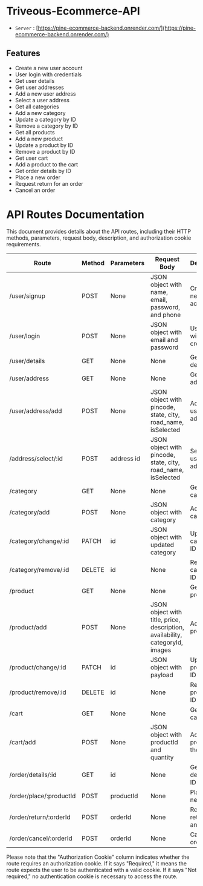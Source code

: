 # Triveous-Ecommerce-API

- ```Server``` : [https://pine-ecommerce-backend.onrender.com/](https://pine-ecommerce-backend.onrender.com/)


## Features

- Create a new user account 
- User login with credentials
- Get user details 
- Get user addresses 
- Add a new user address 
- Select a user address 
- Get all categories 
- Add a new category 
- Update a category by ID 
- Remove a category by ID 
- Get all products 
- Add a new product 
- Update a product by ID 
- Remove a product by ID 
- Get user cart 
- Add a product to the cart 
- Get order details by ID 
- Place a new order 
- Request return for an order 
- Cancel an order 


# API Routes Documentation

This document provides details about the API routes, including their HTTP methods, parameters, request body, description, and authorization cookie requirements.

| Route                   | Method | Parameters                                   | Request Body                                             | Description                                             | Authorization Cookie |
|-------------------------|--------|----------------------------------------------|----------------------------------------------------------|---------------------------------------------------------|----------------------|
| /user/signup            | POST   | None                                         | JSON object with name, email, password, and phone        | Create a new user account                               | Not required         |
| /user/login             | POST   | None                                         | JSON object with email and password                      | User login with credentials                             | Not required         |
| /user/details           | GET    | None                                         | None                                                     | Get user details                                        | Required             |
| /user/address           | GET    | None                                         | None                                                     | Get user addresses                                      | Required             |
| /user/address/add       | POST   | None                                         | JSON object with pincode, state, city, road_name, isSelected | Add a new user address                                  | Required             |
| /address/select/:id     | POST   | address id                                   | JSON object with pincode, state, city, road_name, isSelected | Select a user address                                   | Required             |
| /category               | GET    | None                                         | None                                                     | Get all categories                                      | Not required         |
| /category/add           | POST   | None                                         | JSON object with category                                | Add a new category                                      | Not required         |
| /category/change/:id    | PATCH  | id                                           | JSON object with updated category                         | Update a category by ID                                 | Not required         |
| /category/remove/:id    | DELETE | id                                           | None                                                     | Remove a category by ID                                 | Not required         |
| /product                | GET    | None                                         | None                                                     | Get all products                                        | Not required         |
| /product/add            | POST   | None                                         | JSON object with title, price, description, availability, categoryId, images | Add a new product                                       | Not required         |
| /product/change/:id     | PATCH  | id                                           | JSON object with payload                                  | Update a product by ID                                  | Not required         |
| /product/remove/:id     | DELETE | id                                           | None                                                     | Remove a product by ID                                  | Not required         |
| /cart                   | GET    | None                                         | None                                                     | Get user cart                                           | Required             |
| /cart/add               | POST   | None                                         | JSON object with productId and quantity                  | Add a product to the cart                               | Required             |
| /order/details/:id      | GET    | id                                           | None                                                     | Get order details by ID                                 | Required             |
| /order/place/:productId | POST   | productId                                    | None                                                     | Place a new order                                       | Required             |
| /order/return/:orderId  | POST   | orderId                                      | None                                                     | Request return for an order                             | Required             |
| /order/cancel/:orderId  | POST   | orderId                                      | None                                                     | Cancel an order                                         | Required             |

Please note that the "Authorization Cookie" column indicates whether the route requires an authorization cookie. If it says "Required," it means the route expects the user to be authenticated with a valid cookie. If it says "Not required," no authentication cookie is necessary to access the route.
